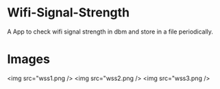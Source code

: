 # Wifi-Signal-Strength
A App to check wifi signal strength in dbm and store in a file periodically.

# Images
<img src="wss1.png />
<img src="wss2.png />
<img src="wss3.png />
